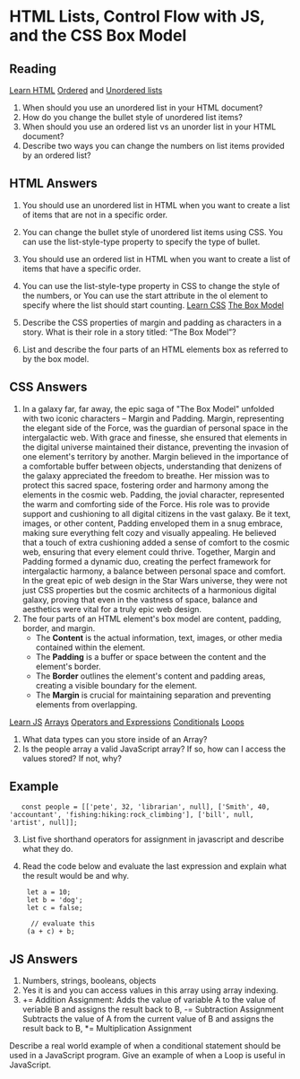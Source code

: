 # HTML Lists, Control Flow with JS, and the CSS Box Model

## Reading
[Learn HTML](https://developer.mozilla.org/en-US/docs/Web/HTML)
[Ordered](https://developer.mozilla.org/en-US/docs/Web/HTML/Element/ol) and [Unordered lists](https://developer.mozilla.org/en-US/docs/Web/HTML/Element/ul)

1. When should you use an unordered list in your HTML document?
1. How do you change the bullet style of unordered list items?
1. When should you use an ordered list vs an unorder list in your HTML document?
1. Describe two ways you can change the numbers on list items provided by an ordered list?
   
## HTML Answers
1. You should use an unordered list in HTML when you want to create a list of items that are not in a specific order.
2. You can change the bullet style of unordered list items using CSS. You can use the list-style-type property to specify the type of bullet.
3. You should use an ordered list in HTML when you want to create a list of items that have a specific order.
4. You can use the list-style-type property in CSS to change the style of the numbers, or You can use the start attribute in the ol element to specify where the list should start counting.
[Learn CSS](https://developer.mozilla.org/en-US/docs/Learn/CSS)
[The Box Model](https://developer.mozilla.org/en-US/docs/Learn/CSS/Building_blocks/The_box_model)

1. Describe the CSS properties of margin and padding as characters in a story. What is their role in a story titled: “The Box Model”?
1. List and describe the four parts of an HTML elements box as referred to by the box model.

## CSS Answers
1. In a galaxy far, far away, the epic saga of "The Box Model" unfolded with two iconic characters – Margin and Padding. Margin, representing the elegant side of the Force, was the guardian of personal space in the intergalactic web. With grace and finesse, she ensured that elements in the digital universe maintained their distance, preventing the invasion of one element's territory by another. Margin believed in the importance of a comfortable buffer between objects, understanding that denizens of the galaxy appreciated the freedom to breathe. Her mission was to protect this sacred space, fostering order and harmony among the elements in the cosmic web. Padding, the jovial character, represented the warm and comforting side of the Force. His role was to provide support and cushioning to all digital citizens in the vast galaxy. Be it text, images, or other content, Padding enveloped them in a snug embrace, making sure everything felt cozy and visually appealing. He believed that a touch of extra cushioning added a sense of comfort to the cosmic web, ensuring that every element could thrive. Together, Margin and Padding formed a dynamic duo, creating the perfect framework for intergalactic harmony, a balance between personal space and comfort. In the great epic of web design in the Star Wars universe, they were not just CSS properties but the cosmic architects of a harmonious digital galaxy, proving that even in the vastness of space, balance and aesthetics were vital for a truly epic web design.
2. The four parts of an HTML element's box model are content, padding, border, and margin.
   *  The **Content** is the actual information, text, images, or other media contained within the element.
   *  The **Padding** is a buffer or space between the content and the element's border.
   *  The **Border** outlines the element's content and padding areas, creating a visible boundary for the element.
   *  The **Margin** is crucial for maintaining separation and preventing elements from overlapping.


[Learn JS](https://developer.mozilla.org/en-US/docs/Learn/JavaScript)
[Arrays](https://developer.mozilla.org/en-US/docs/Learn/JavaScript/First_steps/Arrays) [Operators and Expressions](https://developer.mozilla.org/en-US/docs/Web/JavaScript/Guide/Expressions_and_Operators) [Conditionals](https://developer.mozilla.org/en-US/docs/Learn/JavaScript/Building_blocks/conditionals) [Loops](https://developer.mozilla.org/en-US/docs/Learn/JavaScript/Building_blocks/Looping_code)

1. What data types can you store inside of an Array?
2. Is the people array a valid JavaScript array? If so, how can I access the values stored? If not, why?
## Example

       const people = [['pete', 32, 'librarian', null], ['Smith', 40, 'accountant', 'fishing:hiking:rock_climbing'], ['bill', null, 'artist', null]];
3. List five shorthand operators for assignment in javascript and describe what they do.
4. Read the code below and evaluate the last expression and explain what the result would be and why.

        let a = 10;
        let b = 'dog';
        let c = false;
             
         // evaluate this
        (a + c) + b;

## JS Answers
1. Numbers, strings, booleans, objects
2. Yes it is and you can access values in this array using array indexing.
3. += Addition Assignment: Adds the value of variable A to the value of veriable B and assigns the result back to B, -= Subtraction Assignment Subtracts the value of A from the current value of B and assigns the result back to B, *= Multiplication Assignment



      
Describe a real world example of when a conditional statement should be used in a JavaScript program.
Give an example of when a Loop is useful in JavaScript.